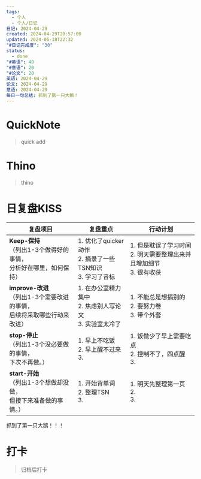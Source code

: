 ```yaml
---
tags:
  - 个人
  - 个人/日记
日记: 2024-04-29
created: 2024-04-29T20:57:00
updated: 2024-06-18T22:32
"#日记完成度": "30"
status:
  - done
"#英语": 40
"#意语": 20
"#论文": 20
英语: 2024-04-29
论文: 2024-04-29
意语: 2024-04-29
每日一句总结: 抓到了第一只大鹅！
---
```

# QuickNote
> quick add

# Thino
> thino

# 日复盘KISS
| **复盘项目**                                             | **复盘重点**                                      | **行动计划**                                      |
| ---------------------------------------------------- | --------------------------------------------- | --------------------------------------------- |
| **Keep-保持**<br>（列出1-3个做得好的事情，<br>   分析好在哪里，如何保持）     | 1.  优化了quicker动作<br>2. 摘录了一些TSN知识<br>3. 学习了音标 | 1.  但是耽误了学习时间<br>2. 明天需要整理出来并且增加细节<br>3. 很有收获 |
| **improve-改进**<br>（列出1-3个需要改进的事情，<br>  后续将采取哪些行动来改进） | 1.  在办公室精力集中<br>2. 焦虑别人写论文<br>3. 实验室太冷了       | 1.  不能总是想搞别的<br>2. 要努力卷<br>3. 带个外套            |
| **stop-停止**<br>（列出1-3个没必要做的事情，<br>下次不再做。）            | 1.  早上不吃饭<br>2. 早上醒不过来<br>3.                  | 1.  饭做少了早上需要吃点<br>2. 控制不了，四点醒<br>3.           |
| **start-开始**<br>（列出1-3个想做却没做，<br>但接下来准备做的事情。）        | 1.  开始背单词<br>2.  整理TSN<br>3.                  | 1.  明天先整理第一页<br>2. <br>3.                     |
抓到了第一只大鹅！！！


# 打卡
> 归档后打卡


